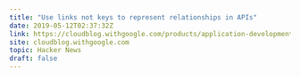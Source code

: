 ```yaml
---
title: "Use links not keys to represent relationships in APIs"
date: 2019-05-12T02:37:32Z
link: https://cloudblog.withgoogle.com/products/application-development/api-design-why-you-should-use-links-not-keys-to-represent-relationships-in-apis/?utm_medium=RSS&utm_source=hune
site: cloudblog.withgoogle.com
topic: Hacker News
draft: false
---
```

